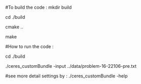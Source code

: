 #To build the code : 
mkdir build

cd ./build

cmake ..

make

#How to run the code :

cd ./build

./ceres_customBundle -input ../data/problem-16-22106-pre.txt

#see more detail settings by :
./ceres_customBundle -help

